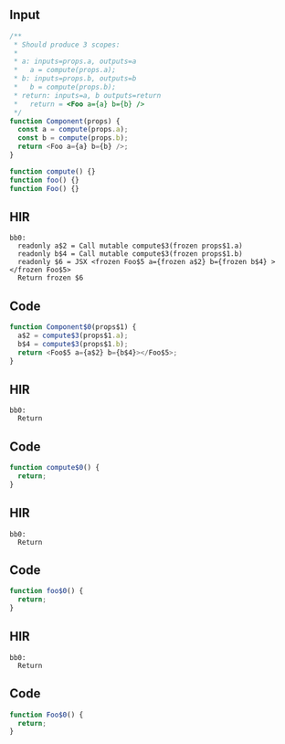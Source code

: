 
## Input

```javascript
/**
 * Should produce 3 scopes:
 *
 * a: inputs=props.a, outputs=a
 *   a = compute(props.a);
 * b: inputs=props.b, outputs=b
 *   b = compute(props.b);
 * return: inputs=a, b outputs=return
 *   return = <Foo a={a} b={b} />
 */
function Component(props) {
  const a = compute(props.a);
  const b = compute(props.b);
  return <Foo a={a} b={b} />;
}

function compute() {}
function foo() {}
function Foo() {}

```

## HIR

```
bb0:
  readonly a$2 = Call mutable compute$3(frozen props$1.a)
  readonly b$4 = Call mutable compute$3(frozen props$1.b)
  readonly $6 = JSX <frozen Foo$5 a={frozen a$2} b={frozen b$4} ></frozen Foo$5>
  Return frozen $6
```

## Code

```javascript
function Component$0(props$1) {
  a$2 = compute$3(props$1.a);
  b$4 = compute$3(props$1.b);
  return <Foo$5 a={a$2} b={b$4}></Foo$5>;
}

```
## HIR

```
bb0:
  Return
```

## Code

```javascript
function compute$0() {
  return;
}

```
## HIR

```
bb0:
  Return
```

## Code

```javascript
function foo$0() {
  return;
}

```
## HIR

```
bb0:
  Return
```

## Code

```javascript
function Foo$0() {
  return;
}

```
      